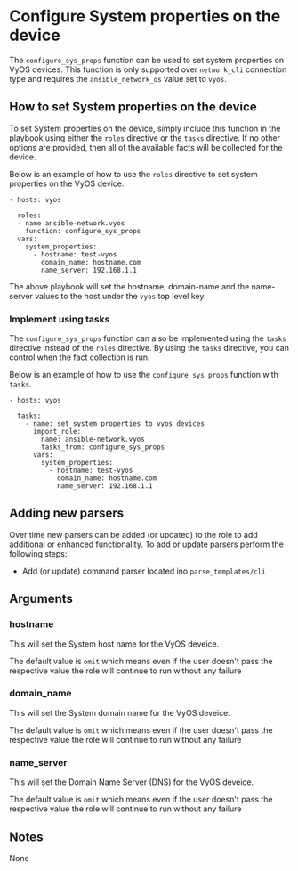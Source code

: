 # Configure System properties on the device

The `configure_sys_props` function can be used to set system properties on VyOS
devices.  This function is only supported over `network_cli` connection
type and requires the `ansible_network_os` value set to `vyos`.

## How to set System properties on the device

To set System properties on the device, simply include this function in the playbook
using either the `roles` directive or the `tasks` directive.  If no other
options are provided, then all of the available facts will be collected for the
device.

Below is an example of how to use the `roles` directive to set system properties
on the VyOS device.

```
- hosts: vyos

  roles:
  - name ansible-network.vyos
    function: configure_sys_props
  vars:
    system_properties:
      - hostname: test-vyos
        domain_name: hostname.com
        name_server: 192.168.1.1
```

The above playbook will set the hostname, domain-name and the name-server values to
the host under the `vyos` top level key.  

### Implement using tasks

The `configure_sys_props` function can also be implemented using the `tasks` directive
instead of the `roles` directive.  By using the `tasks` directive, you can
control when the fact collection is run. 

Below is an example of how to use the `configure_sys_props` function with `tasks`.

```
- hosts: vyos

  tasks:
    - name: set system properties to vyos devices
      import_role:
        name: ansible-network.vyos
        tasks_from: configure_sys_props
      vars:
        system_properties:
          - hostname: test-vyos
            domain_name: hostname.com
            name_server: 192.168.1.1
```

## Adding new parsers

Over time new parsers can be added (or updated) to the role to add additional
or enhanced functionality.  To add or update parsers perform the following
steps:

* Add (or update) command parser located ino `parse_templates/cli`

## Arguments

### hostname

This will set the System host name for the VyOS deveice.

The default value is `omit` which means even if the user doesn't pass the respective
value the role will continue to run without any failure

### domain_name

This will set the System domain name for the VyOS deveice.

The default value is `omit` which means even if the user doesn't pass the respective 
value the role will continue to run without any failure

### name_server

This will set the Domain Name Server (DNS) for the VyOS deveice.

The default value is `omit` which means even if the user doesn't pass the respective 
value the role will continue to run without any failure

## Notes

None

